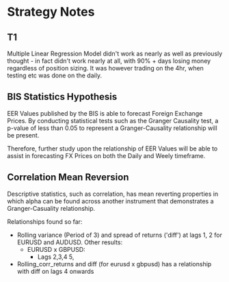 # Strategy Notes 

## T1

Multiple Linear Regression Model didn't work as nearly as well as previously thought - in fact didn't work nearly at all, with 90% + days losing money regardless of position sizing. It was however trading on the 4hr, when testing etc was done on the daily.


## BIS Statistics Hypothesis

EER Values published by the BIS is able to forecast Foreign Exchange Prices. By conducting statistical tests such as the Granger Causality test, a p-value of less than 0.05 to represent a Granger-Causality relationship will be present. 

Therefore, further study upon the relationship of EER Values will be able to assist in forecasting FX Prices on both the Daily and Weely timeframe.

## Correlation Mean Reversion

Descriptive statistics, such as correlation, has mean reverting properties in which alpha can be found across another instrument that demonstrates a Granger-Casuality relationship.

Relationships found so far:
- Rolling variance (Period of 3) and spread of returns ('diff') at lags 1, 2 for EURUSD and AUDUSD. Other results:
    - EURUSD x GBPUSD:
        - Lags 2,3,4 5, 
- Rolling_corr_returns and diff (for eurusd x gbpusd) has a relationship with diff on lags 4 onwards 
